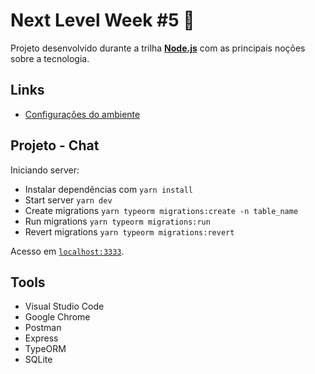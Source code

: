 # Next Level Week #5 :rocket:

Projeto desenvolvido durante a trilha **[Node.js](https://nextlevelweek.com/)** com as principais noções sobre a tecnologia.

## Links

- [Configurações do ambiente](https://www.notion.so/Configura-es-do-ambiente-d0fcddac0de642fb99fca7d8dbd28cc3)

## Projeto - Chat

Iniciando server:

- Instalar dependências com `yarn install`
- Start server `yarn dev`
- Create migrations `yarn typeorm migrations:create -n table_name`
- Run migrations `yarn typeorm migrations:run`
- Revert migrations `yarn typeorm migrations:revert`

Acesso em [`localhost:3333`](http://localhost:3333).

## Tools

- Visual Studio Code
- Google Chrome
- Postman
- Express
- TypeORM
- SQLite

<!-- ## Endpoints

<br>

### POST
- /api/**users** (cria um usuário com uma conta zerada)
```
BODY:
{
    "name": "nome_do_usuario",
    "nickname": "nickname_do_usuario",  // unique
    "email": "email@usuario.com",       // unique
    "age": 30,                          // >=18
    "password": "123456"                // min 6 characters
}
``` -->